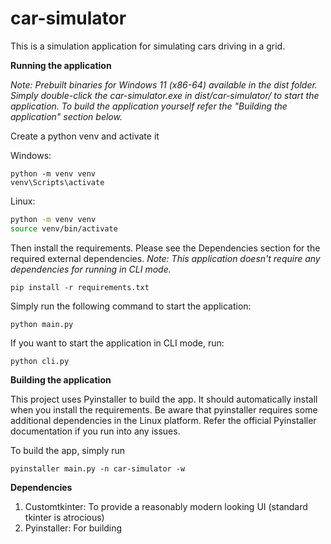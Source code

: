 # car-simulator

This is a simulation application for simulating cars driving in a grid. 

**Running the application**

*Note: Prebuilt binaries for Windows 11 (x86-64) available in the dist folder. Simply double-click
the car-simulator.exe in dist/car-simulator/ to start the application. To build the application yourself 
refer the "Building the application" section below.*

Create a python venv and activate it

Windows:

```commandline
python -m venv venv
venv\Scripts\activate
```

Linux: 

```bash
python -m venv venv
source venv/bin/activate
```
Then install the requirements. Please see the Dependencies section for the required external 
dependencies. *Note: This application doesn't require any dependencies for running in CLI mode.*

```commandline
pip install -r requirements.txt
```
Simply run the following command to start the application:

```commandline
python main.py
```
If you want to start the application in CLI mode, run:

```commandline
python cli.py
```

**Building the application**

This project uses Pyinstaller to build the app. It should automatically install when 
you install the requirements. Be aware that pyinstaller requires some additional 
dependencies in the Linux platform. Refer the official Pyinstaller documentation if 
you run into any issues. 

To build the app, simply run

```commandline
pyinstaller main.py -n car-simulator -w
```

**Dependencies**
1. Customtkinter: To provide a reasonably modern looking UI (standard tkinter is atrocious)
2. Pyinstaller: For building
